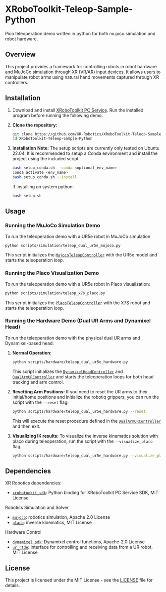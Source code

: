 # XRoboToolkit-Teleop-Sample-Python

Pico teleoperation demo written in python for both mujoco simulation and robot hardware.

## Overview

This project provides a framework for controlling robots in robot hardware and MuJoCo simulation through XR (VR/AR) input devices. It allows users to manipulate robot arms using natural hand movements captured through XR controllers.

## Installation
1. Download and install [XRoboToolkit PC Service](https://github.com/XR-Robotics/XRoboToolkit-PC-Service). Run the installed program before running the following demo.

2.  **Clone the repository:**
    ```bash
    git clone https://github.com/XR-Robotics/XRoboToolkit-Teleop-Sample-Python.git
    cd XRoboToolkit-Teleop-Sample-Python
    ```

3.  **Installation**
    **Note:** The setup scripts are currently only tested on Ubuntu 22.04.
    It is recommended to setup a Conda environment and install the project using the included script.
    ```bash
    bash setup_conda.sh --conda <optional_env_name>
    conda activate <env_name>
    bash setup_conda.sh --install
    ```

    If installing on system python:
    ```bash
    bash setup.sh
    ```

    <!-- **Note:** The `setup_conda.sh` script is currently only supported on Ubuntu. For Windows users, please follow these steps:
    1. Manually build the [`xrobotookit_sdk`](https://github.com/XR-Robotics/XRoboToolkit-PC-Service-Pybind).
    2. Then, install this package using `pip install -e .` in your activated Conda environment or system Python. -->

## Usage

### Running the MuJoCo Simulation Demo

To run the teleoperation demo with a UR5e robot in MuJoCo simulation:

```bash
python scripts/simulation/teleop_dual_ur5e_mujoco.py
```
This script initializes the [`MujocoTeleopController`](xrobotoolkit_teleop/simulation/mujoco_teleop_controller.py) with the UR5e model and starts the teleoperation loop.

### Running the Placo Visualization Demo

To run the teleoperation demo with a UR5e robot in Placo visualization:

```bash
python scripts/simulation/teleop_x7s_placo.py
```
This script initializes the [`PlacoTeleopController`](xrobotoolkit_teleop/simulation/placo_teleop_controller.py) with the X7S robot and starts the teleoperation loop.

### Running the Hardware Demo (Dual UR Arms and Dynamixel Head)

To run the teleoperation demo with the physical dual UR arms and Dynamixel-based head:

1.  **Normal Operation:**
    ```bash
    python scripts/hardware/teleop_dual_ur5e_hardware.py
    ```
    This script initializes the [`DynamixelHeadController`](xrobotoolkit_teleop/hardware/dynamixel.py) and [`DualArmURController`](xrobotoolkit_teleop/hardware/ur.py) and starts the teleoperation loops for both head tracking and arm control.

2.  **Resetting Arm Positions:**
    If you need to reset the UR arms to their initial/home positions and initialize the robotiq grippers, you can run the script with the `--reset` flag:
    ```bash
    python scripts/hardware/teleop_dual_ur5e_hardware.py --reset
    ```
    This will execute the reset procedure defined in the [`DualArmURController`](xrobotoolkit_teleop/hardware/ur.py) and then exit.

3.  **Visualizing IK results:**
    To visualize the inverse kinematics solution with placo during teleoperation, run the script with the `--visualize_placo` flag.
    ```bash
    python scripts/hardware/teleop_dual_ur5e_hardware.py --visualize_placo
    ```

## Dependencies
XR Robotics dependencies:
- [`xrobotookit_sdk`](https://github.com/XR-Robotics/XRoboToolkit-PC-Service-Pybind): Python binding for XRoboToolkit PC Service SDK, MIT License

Robotics Simulation and Solver
- [`mujoco`](https://github.com/google-deepmind/mujoco): robotics simulation, Apache 2.0 License
- [`placo`](https://github.com/rhoban/placo): inverse kinematics, MIT License

Hardware Control
- [`dynamixel_sdk`](https://github.com/ROBOTIS-GIT/DynamixelSDK.git): Dynamixel control functions, Apache-2.0 License
- [`ur_rtde`](https://gitlab.com/sdurobotics/ur_rtde): interface for controlling and receiving data from a UR robot, MIT License

## License
This project is licensed under the MIT License - see the [LICENSE](LICENSE) file for details.
